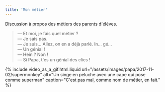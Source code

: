 ```yaml
---
title: 'Mon métier'
---
```


Discussion à propos des métiers des parents d'élèves.

<!-- more -->

> — Et moi, je fais quel métier ?  
> — Je sais pas.  
> — Je suis… Allez, on en a déjà parlé. In… gé…  
> — Un génial !  
> — Hein ? Non !  
> — Si Papa, t'es un génial des clics !

{% include video_as_a_gif.html.liquid
url="/assets/images/papa/2017-11-02/supermonkey"
alt="Un singe en peluche avec une cape qui pose comme superman"
caption="C'est pas mal, comme nom de métier, en fait."
%}
